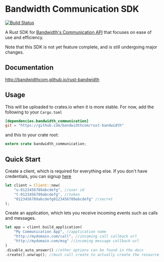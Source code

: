 Bandwidth Communication SDK
====
[![Build Status](https://travis-ci.org/bandwidthcom/rust-bandwidth.svg?branch=master)](https://travis-ci.org/bandwidthcom/rust-bandwidth)

A Rust SDK for [Bandwidth's Communication API](http://ap.bandwidth.com/)
that focuses on ease of use and efficiency.

Note that this SDK is not yet feature complete, and is still undergoing major changes.

## Documentation

http://bandwidthcom.github.io/rust-bandwidth

## Usage

This will be uploaded to crates.io when it is more stable.
For now, add the following to your `Cargo.toml`

```toml
[dependencies.bandwidth_communication]
git = "https://github.com/bandwidthcom/rust-bandwidth"
```

and this to your crate root:

```rust
extern crate bandwidth_communication;
```

## Quick Start

Create a client, which is required for everything else.
If you don't have credentials, you can signup [here](https://catapult.inetwork.com/pages/signup.jsf)
```rust
let client = Client::new(
	"u-0123456789abcdefg", //user id
	"t-0123456789abcdefg", //token
	"0123456789abcdefg0123456789abcdefg" //secret
);
```

Create an application, which lets you receive incoming events such as calls and messages.
```rust
let app = client.build_application(
	"My Communication App", //application name
	"http://mydomain.com/call", //incoming call callback url
	"http://mydomain.com/msg" //incoming message callback url
)
.disable_auto_answer() //other options can be found in the docs
.create().unwrap(); //must call create to actually create the resource
```


